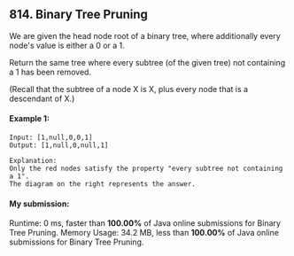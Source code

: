 ## 814. Binary Tree Pruning
We are given the head node root of a binary tree, where additionally every node's value is either a 0 or a 1.

Return the same tree where every subtree (of the given tree) not containing a 1 has been removed.

(Recall that the subtree of a node X is X, plus every node that is a descendant of X.)

#### Example 1:

```
Input: [1,null,0,0,1]
Output: [1,null,0,null,1]
 
Explanation: 
Only the red nodes satisfy the property "every subtree not containing a 1".
The diagram on the right represents the answer.
```

#### My submission:
Runtime: 0 ms, faster than **100.00%** of Java online submissions for Binary Tree Pruning.
Memory Usage: 34.2 MB, less than **100.00%** of Java online submissions for Binary Tree Pruning.

